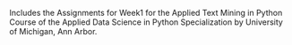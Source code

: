 
Includes the Assignments for Week1 for the Applied Text Mining in Python Course of the Applied Data Science in Python Specialization by University of Michigan, Ann Arbor.
